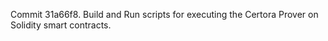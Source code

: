Commit 31a66f8.                    Build and Run scripts for executing the Certora Prover on Solidity smart contracts.